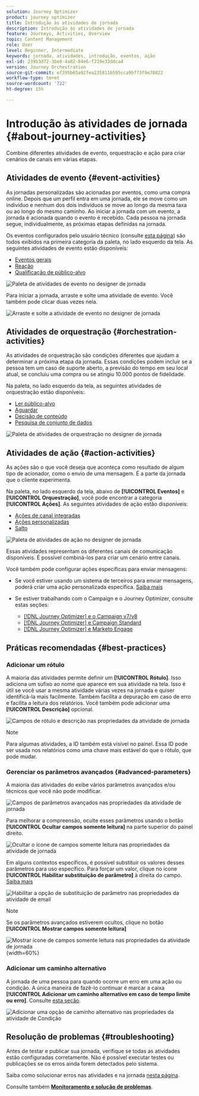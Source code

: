 ```yaml
---
solution: Journey Optimizer
product: journey optimizer
title: Introdução às atividades de jornada
description: Introdução às atividades de jornada
feature: Journeys, Activities, Overview
topic: Content Management
role: User
level: Beginner, Intermediate
keywords: jornada, atividades, introdução, eventos, ação
exl-id: 239b3d72-3be0-4a82-84e6-f219e33ddca4
version: Journey Orchestration
source-git-commit: ef395b65a92fea235811b595cca9bf73f9e78022
workflow-type: tm+mt
source-wordcount: '722'
ht-degree: 15%

---
```


# Introdução às atividades de jornada {#about-journey-activities}

Combine diferentes atividades de evento, orquestração e ação para criar cenários de canais em várias etapas.

## Atividades de evento {#event-activities}

As jornadas personalizadas são acionadas por eventos, como uma compra online. Depois que um perfil entra em uma jornada, ele se move como um indivíduo e nenhum dos dois indivíduos se move ao longo da mesma taxa ou ao longo do mesmo caminho. Ao iniciar a jornada com um evento, a jornada é acionada quando o evento é recebido. Cada pessoa na jornada segue, individualmente, as próximas etapas definidas na jornada.

Os eventos configurados pelo usuário técnico (consulte [esta página](../event/about-events.md)) são todos exibidos na primeira categoria da paleta, no lado esquerdo da tela. As seguintes atividades de evento estão disponíveis:

* [Eventos gerais](../building-journeys/general-events.md)
* [Reação](../building-journeys/reaction-events.md)
* [Qualificação de público-alvo](../building-journeys/audience-qualification-events.md)

![Paleta de atividades de evento no designer de jornada](assets/journey43.png)

Para iniciar a jornada, arraste e solte uma atividade de evento. Você também pode clicar duas vezes nela.

![Arraste e solte a atividade de evento no designer de jornada](assets/journey44.png)

## Atividades de orquestração {#orchestration-activities}

As atividades de orquestração são condições diferentes que ajudam a determinar a próxima etapa da jornada. Essas condições podem incluir se a pessoa tem um caso de suporte aberto, a previsão do tempo em seu local atual, se concluiu uma compra ou se atingiu 10.000 pontos de fidelidade.

Na paleta, no lado esquerdo da tela, as seguintes atividades de orquestração estão disponíveis:

<!--* [Optimize](optimize.md)-->
* [Ler público-alvo](read-audience.md)
* [Aguardar](wait-activity.md)
* [Decisão de conteúdo](content-decision.md)
* [Pesquisa de conjunto de dados](dataset-lookup.md)

![Paleta de atividades de orquestração no designer de jornada](assets/journey-orchestration-activities.png)

## Atividades de ação {#action-activities}

As ações são o que você deseja que aconteça como resultado de algum tipo de acionador, como o envio de uma mensagem. É a parte da jornada que o cliente experimenta.

Na paleta, no lado esquerdo da tela, abaixo de **[!UICONTROL Eventos]** e **[!UICONTROL Orquestração]**, você pode encontrar a categoria **[!UICONTROL Ações]**. As seguintes atividades de ação estão disponíveis:

* [Ações de canal integradas](../building-journeys/journeys-message.md)
* [Ações personalizadas](../building-journeys/using-custom-actions.md)
* [Salto](../building-journeys/jump.md)

![Paleta de atividades de ação no designer de jornada](assets/journey58.png)

Essas atividades representam os diferentes canais de comunicação disponíveis. É possível combiná-los para criar um cenário entre canais.

Você também pode configurar ações específicas para enviar mensagens:

* Se você estiver usando um sistema de terceiros para enviar mensagens, poderá criar uma ação personalizada específica. [Saiba mais](../action/action.md)

* Se estiver trabalhando com o Campaign e o Journey Optimizer, consulte estas seções:

   * [[!DNL Journey Optimizer] e o Campaign v7/v8](../action/acc-action.md)
   * [[!DNL Journey Optimizer] e Campaign Standard](../action/acs-action.md)
   * [[!DNL Journey Optimizer] e Marketo Engage](../action/marketo-engage.md)

## Práticas recomendadas {#best-practices}

### Adicionar um rótulo

A maioria das atividades permite definir um **[!UICONTROL Rótulo]**. Isso adiciona um sufixo ao nome que aparece em sua atividade na tela. Isso é útil se você usar a mesma atividade várias vezes na jornada e quiser identificá-la mais facilmente. Também facilita a depuração em caso de erro e facilita a leitura dos relatórios. Você também pode adicionar uma **[!UICONTROL Descrição]** opcional.

![Campos de rótulo e descrição nas propriedades da atividade de jornada](assets/journey-action-label.png)

>[!NOTE]
>
>Para algumas atividades, a ID também está visível no painel. Essa ID pode ser usada nos relatórios como uma chave mais estável do que o rótulo, que pode mudar.

### Gerenciar os parâmetros avançados {#advanced-parameters}

A maioria das atividades do exibe vários parâmetros avançados e/ou técnicos que você não pode modificar.

![Campos de parâmetros avançados nas propriedades da atividade de jornada](assets/journey-advanced-parameters.png)

Para melhorar a compreensão, oculte esses parâmetros usando o botão **[!UICONTROL Ocultar campos somente leitura]** na parte superior do painel direito.

![Ocultar o ícone de campos somente leitura nas propriedades da atividade de jornada](assets/journey-hide-read-only-fields.png)

Em alguns contextos específicos, é possível substituir os valores desses parâmetros para uso específico. Para forçar um valor, clique no ícone **[!UICONTROL Habilitar substituição de parâmetro]** à direita do campo. [Saiba mais](../configuration/primary-email-addresses.md#journey-parameters)

![Habilitar a opção de substituição de parâmetro nas propriedades da atividade de email](assets/journey-enable-parameter-override.png)

>[!NOTE]
>
>Se os parâmetros avançados estiverem ocultos, clique no botão **[!UICONTROL Mostrar campos somente leitura]**
>
>![Mostrar ícone de campos somente leitura nas propriedades da atividade de jornada](assets/journey-show-read-only-fields.png){width=60%}

### Adicionar um caminho alternativo

A jornada de uma pessoa para quando ocorre um erro em uma ação ou condição. A única maneira de fazê-lo continuar é marcar a caixa **[!UICONTROL Adicionar um caminho alternativo em caso de tempo limite ou erro]**. Consulte [esta seção](../building-journeys/using-the-journey-designer.md#paths).

![Adicionar uma opção de caminho alternativo nas propriedades da atividade de Condição](assets/journey42.png)

## Resolução de problemas {#troubleshooting}

Antes de testar e publicar sua jornada, verifique se todas as atividades estão configuradas corretamente. Não é possível executar testes ou publicações se os erros ainda forem detectados pelo sistema.

Saiba como solucionar erros nas atividades e na jornada [nesta página](troubleshooting.md).

Consulte também **[Monitoramento e solução de problemas](/help/rp_landing_pages/troubleshoot-journey-landing-page.md)**.
